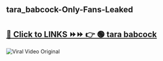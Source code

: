 
 ## tara_babcock-Only-Fans-Leaked

# <h2><a href="https://clipsfans.com/tara_babcock&ref=git">🔗 Click to LINKS ⏩⏩ 👉 🟢 tara babcock </a></h2>

<a href="https://clipsfans.com/tara_babcock&ref=git" rel="nofollow" data-target="animated-image.originalLink"><img src="https://i.ibb.co.com/xMMVF88/686577567.gif" alt="Viral Video Original" style="max-width: 100%; display: inline-block;" data-target="animated-image.originalImage"></a>
